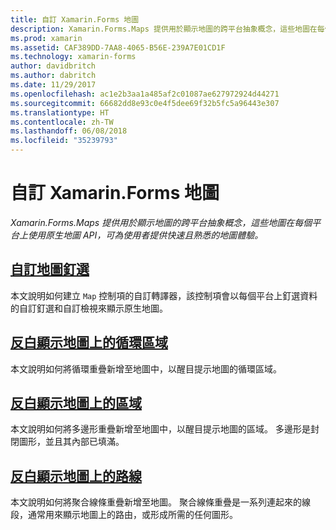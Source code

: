 ```yaml
---
title: 自訂 Xamarin.Forms 地圖
description: Xamarin.Forms.Maps 提供用於顯示地圖的跨平台抽象概念，這些地圖在每個平台上使用原生地圖 API，可為使用者提供快速且熟悉的地圖體驗。
ms.prod: xamarin
ms.assetid: CAF389DD-7AA8-4065-B56E-239A7E01CD1F
ms.technology: xamarin-forms
author: davidbritch
ms.author: dabritch
ms.date: 11/29/2017
ms.openlocfilehash: ac1e2b3aa1a485af2c01087ae627972924d44271
ms.sourcegitcommit: 66682dd8e93c0e4f5dee69f32b5fc5a96443e307
ms.translationtype: HT
ms.contentlocale: zh-TW
ms.lasthandoff: 06/08/2018
ms.locfileid: "35239793"
---
```

# <a name="customizing-a-xamarinforms-map"></a>自訂 Xamarin.Forms 地圖

_Xamarin.Forms.Maps 提供用於顯示地圖的跨平台抽象概念，這些地圖在每個平台上使用原生地圖 API，可為使用者提供快速且熟悉的地圖體驗。_

## <a name="customizing-a-map-pincustomized-pinmd"></a>[自訂地圖釘選](customized-pin.md)

本文說明如何建立 `Map` 控制項的自訂轉譯器，該控制項會以每個平台上釘選資料的自訂釘選和自訂檢視來顯示原生地圖。

## <a name="highlighting-a-circular-area-on-a-mapcircle-map-overlaymd"></a>[反白顯示地圖上的循環區域](circle-map-overlay.md)

本文說明如何將循環重疊新增至地圖中，以醒目提示地圖的循環區域。

## <a name="highlighting-a-region-on-a-mappolygon-map-overlaymd"></a>[反白顯示地圖上的區域](polygon-map-overlay.md)

本文說明如何將多邊形重疊新增至地圖中，以醒目提示地圖的區域。 多邊形是封閉圖形，並且其內部已填滿。

## <a name="highlighting-a-route-on-a-mappolyline-map-overlaymd"></a>[反白顯示地圖上的路線](polyline-map-overlay.md)

本文說明如何將聚合線條重疊新增至地圖。 聚合線條重疊是一系列連起來的線段，通常用來顯示地圖上的路由，或形成所需的任何圖形。
